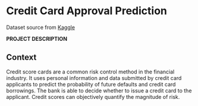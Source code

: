 # Credit Card Approval Prediction

Dataset source from [Kaggle](https://www.kaggle.com)


**PROJECT DESCRIPTION**

## Context
Credit score cards are a common risk control method in the financial industry. It uses personal information and data submitted by credit card applicants to predict the probability of future defaults and credit card borrowings. The bank is able to decide whether to issue a credit card to the applicant. Credit scores can objectively quantify the magnitude of risk.
